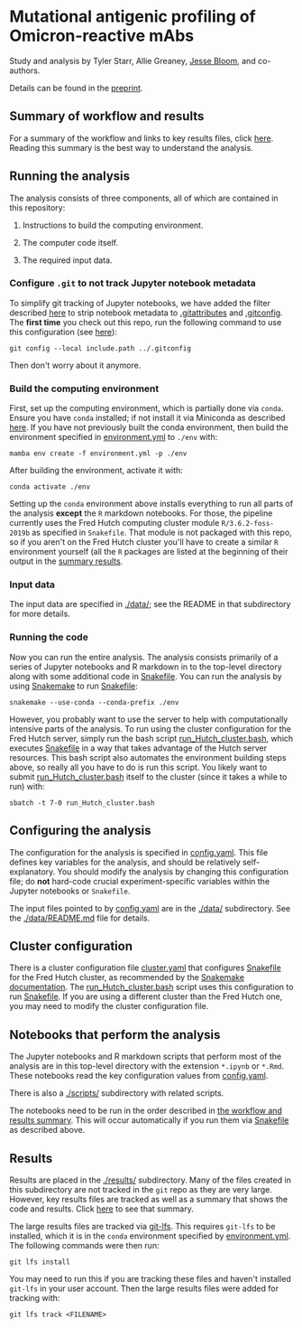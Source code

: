 # Mutational antigenic profiling of Omicron-reactive mAbs


Study and analysis by Tyler Starr, Allie Greaney, [Jesse Bloom](https://research.fhcrc.org/bloom/en.html), and co-authors.

Details can be found in the [preprint](https://www.biorxiv.org/content/10.1101/2022.12.15.520606v2).

## Summary of workflow and results
For a summary of the workflow and links to key results files, click [here](results/summary/summary.md).
Reading this summary is the best way to understand the analysis.

## Running the analysis
The analysis consists of three components, all of which are contained in this repository:

 1. Instructions to build the computing environment.

 2. The computer code itself.

 3. The required input data.

### Configure `.git` to not track Jupyter notebook metadata
To simplify git tracking of Jupyter notebooks, we have added the filter described [here](https://stackoverflow.com/questions/28908319/how-to-clear-an-ipython-notebooks-output-in-all-cells-from-the-linux-terminal/58004619#58004619) to strip notebook metadata to [.gitattributes](.gitattributes) and [.gitconfig](.gitconfig).
The **first time** you check out this repo, run the following command to use this configuration (see [here](https://stackoverflow.com/a/18330114)):

    git config --local include.path ../.gitconfig

Then don't worry about it anymore.

### Build the computing environment
First, set up the computing environment, which is partially done via `conda`.
Ensure you have `conda` installed; if not install it via Miniconda as described [here](https://docs.conda.io/projects/conda/en/latest/user-guide/install/#regular-installation).
If you have not previously built the conda environment, then build the environment specified in [environment.yml](environment.yml) to `./env` with:

    mamba env create -f environment.yml -p ./env

After building the environment, activate it with:

    conda activate ./env

Setting up the `conda` environment above installs everything to run all parts of the analysis **except** the `R` markdown notebooks.
For those, the pipeline currently uses the Fred Hutch computing cluster module `R/3.6.2-foss-2019b` as specified in `Snakefile`.
That module is not packaged with this repo, so if you aren't on the Fred Hutch cluster you'll have to create a similar `R` environment yourself (all the `R` packages are listed at the beginning of their output in the [summary results](results/summary/summary.md).

### Input data
The input data are specified in [./data/](data); see the README in that subdirectory for more details.

### Running the code
Now you can run the entire analysis.
The analysis consists primarily of a series of Jupyter notebooks and R markdown in to the top-level directory along with some additional code in [Snakefile](Snakefile).
You can run the analysis by using [Snakemake](https://snakemake.readthedocs.io) to run [Snakefile](Snakefile):

    snakemake --use-conda --conda-prefix ./env

However, you probably want to use the server to help with computationally intensive parts of the analysis.
To run using the cluster configuration for the Fred Hutch server, simply run the bash script [run_Hutch_cluster.bash](run_Hutch_cluster.bash), which executes [Snakefile](Snakefile) in a way that takes advantage of the Hutch server resources.
This bash script also automates the environment building steps above, so really all you have to do is run this script.
You likely want to submit [run_Hutch_cluster.bash](run_Hutch_cluster.bash) itself to the cluster (since it takes a while to run) with:

    sbatch -t 7-0 run_Hutch_cluster.bash

## Configuring the analysis
The configuration for the analysis is specified in [config.yaml](config.yaml).
This file defines key variables for the analysis, and should be relatively self-explanatory.
You should modify the analysis by changing this configuration file; do **not** hard-code crucial experiment-specific variables within the Jupyter notebooks or `Snakefile`.

The input files pointed to by [config.yaml](config.yaml) are in the [./data/](data) subdirectory.
See the [./data/README.md](./data/README.md) file for details.


## Cluster configuration
There is a cluster configuration file [cluster.yaml](cluster.yaml) that configures [Snakefile](Snakefile) for the Fred Hutch cluster, as recommended by the [Snakemake documentation](https://snakemake.readthedocs.io/en/stable/snakefiles/configuration.html).
The [run_Hutch_cluster.bash](run_Hutch_cluster.bash) script uses this configuration to run [Snakefile](Snakefile).
If you are using a different cluster than the Fred Hutch one, you may need to modify the cluster configuration file.

## Notebooks that perform the analysis
The Jupyter notebooks and R markdown scripts that perform most of the analysis are in this top-level directory with the extension `*.ipynb` or `*.Rmd`.
These notebooks read the key configuration values from [config.yaml](config.yaml).

There is also a [./scripts/](scripts) subdirectory with related scripts.

The notebooks need to be run in the order described in [the workflow and results summary](results/summary/summary.md).
This will occur automatically if you run them via [Snakefile](Snakefile) as described above.

## Results
Results are placed in the [./results/](results) subdirectory.
Many of the files created in this subdirectory are not tracked in the `git` repo as they are very large.
However, key results files are tracked as well as a summary that shows the code and results.
Click [here](./results/summary/summary.md) to see that summary.

The large results files are tracked via [git-lfs](https://git-lfs.github.com/).
This requires `git-lfs` to be installed, which it is in the `conda` environment specified by [environment.yml](environment.yml).
The following commands were then run:

    git lfs install

You may need to run this if you are tracking these files and haven't installed `git-lfs` in your user account.
Then the large results files were added for tracking with:

    git lfs track <FILENAME>
